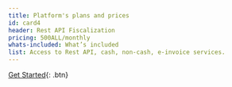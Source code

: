 ```yaml
---
title: Platform's plans and prices
id: card4
header: Rest API Fiscalization
pricing: 500ALL/monthly
whats-included: What’s included
list: Access to Rest API, cash, non-cash, e-invoice services.
---
```

[Get Started](http://www.google.com){: .btn}